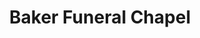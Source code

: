 ---
title: "Baker Funeral Chapel"
url: /wetaskiwin/baker-funeral-chapel/
shop: funeral directors
---